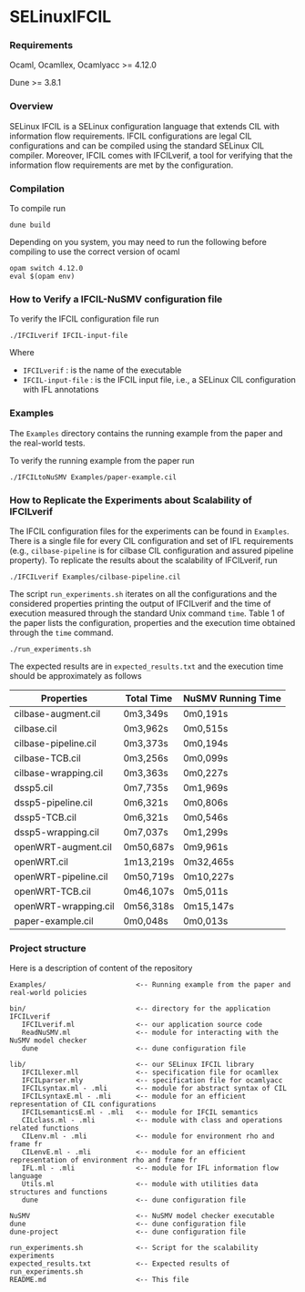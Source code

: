 # SELinuxIFCIL

### Requirements

Ocaml, Ocamllex, Ocamlyacc >= 4.12.0

Dune >= 3.8.1

### Overview

SELinux IFCIL is a SELinux configuration language that extends CIL with information flow requirements.
IFCIL configurations are legal CIL configurations and can be compiled using the standard SELinux CIL compiler.
Moreover, IFCIL comes with IFCILverif, a tool for verifying that the information flow requirements are met by the configuration.

### Compilation

To compile run
```
dune build
```
Depending on you system, you may need to run the following before compiling to use the correct version of ocaml

```
opam switch 4.12.0
eval $(opam env)
```

### How to Verify a IFCIL-NuSMV configuration file

To verify the IFCIL configuration file run
```
./IFCILverif IFCIL-input-file  
```
Where
 - `IFCILverif` : is the name of the executable
 - `IFCIL-input-file` : is the IFCIL input file, i.e., a SELinux CIL configuration with IFL annotations

### Examples

The `Examples` directory contains the running example from the paper and the real-world tests.

To verify the running example from the paper run
```
./IFCILtoNuSMV Examples/paper-example.cil
```

### How to Replicate the Experiments about Scalability of IFCILverif

The IFCIL configuration files for the experiments can be found in `Examples`.
There is a single file for every CIL configuration and set of IFL requirements (e.g., `cilbase-pipeline` is for cilbase CIL configuration and assured pipeline property). 
To replicate the results about the scalability of IFCILverif, run
```
./IFCILverif Examples/cilbase-pipeline.cil
```

The script `run_experiments.sh` iterates on all the configurations and the considered properties printing the output of IFCILverif and the time of execution measured through the standard Unix command `time`.
Table 1 of the paper lists the configuration, properties and the execution time obtained through the `time` command.
```
./run_experiments.sh
```

The expected results are in `expected_results.txt` and the execution time should be approximately as follows

| Properties                | Total Time          | NuSMV Running Time  |
| ------------------------- | ------------------- | ------------------- |
| cilbase-augment.cil       | 0m3,349s            | 0m0,191s            |
| cilbase.cil               | 0m3,962s            | 0m0,515s            |
| cilbase-pipeline.cil      | 0m3,373s            | 0m0,194s            |
| cilbase-TCB.cil           | 0m3,256s            | 0m0,099s            |
| cilbase-wrapping.cil      | 0m3,363s            | 0m0,227s            |
| dssp5.cil                 | 0m7,735s            | 0m1,969s            |
| dssp5-pipeline.cil        | 0m6,321s            | 0m0,806s            |
| dssp5-TCB.cil             | 0m6,321s            | 0m0,546s            |
| dssp5-wrapping.cil        | 0m7,037s            | 0m1,299s            |
| openWRT-augment.cil       | 0m50,687s           | 0m9,961s            |
| openWRT.cil               | 1m13,219s           | 0m32,465s           |
| openWRT-pipeline.cil      | 0m50,719s           | 0m10,227s           |
| openWRT-TCB.cil           | 0m46,107s           | 0m5,011s            |
| openWRT-wrapping.cil      | 0m56,318s           | 0m15,147s           |
| paper-example.cil         | 0m0,048s            | 0m0,013s            |


### Project structure

Here is a description of content of the repository

```
Examples/                      <-- Running example from the paper and real-world policies

bin/                           <-- directory for the application IFCILverif
   IFCILverif.ml               <-- our application source code
   ReadNuSMV.ml                <-- module for interacting with the NuSMV model checker
   dune                        <-- dune configuration file

lib/                           <-- our SELinux IFCIL library
   IFCILlexer.mll              <-- specification file for ocamllex
   IFCILparser.mly             <-- specification file for ocamlyacc
   IFCILsyntax.ml - .mli       <-- module for abstract syntax of CIL
   IFCILsyntaxE.ml - .mli      <-- module for an efficient representation of CIL configurations
   IFCILsemanticsE.ml - .mli   <-- module for IFCIL semantics 
   CILclass.ml - .mli          <-- module with class and operations related functions
   CILenv.ml - .mli            <-- module for environment rho and frame fr
   CILenvE.ml - .mli           <-- module for an efficient representation of environment rho and frame fr
   IFL.ml - .mli               <-- module for IFL information flow language
   Utils.ml                    <-- module with utilities data structures and functions 
   dune                        <-- dune configuration file

NuSMV                          <-- NuSMV model checker executable 
dune                           <-- dune configuration file
dune-project                   <-- dune configuration file

run_experiments.sh             <-- Script for the scalability experiments
expected_results.txt           <-- Expected results of run_experiments.sh
README.md                      <-- This file

```
